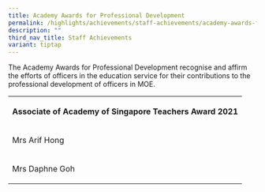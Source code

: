 ```yaml
---
title: Academy Awards for Professional Development
permalink: /highlights/achievements/staff-achievements/academy-awards-for-professional-development/
description: ""
third_nav_title: Staff Achievements
variant: tiptap
---
```

<p>The Academy Awards for Professional Development recognise and affirm the efforts of officers in the education service for their contributions to the professional development of officers in MOE.</p><table><tbody><tr><th rowspan="1" colspan="1"><p>Associate of Academy of Singapore Teachers Award 2021</p></th></tr><tr><td rowspan="1" colspan="1"><p>Mrs Arif Hong</p></td></tr><tr><td rowspan="1" colspan="1"><p>Mrs Daphne Goh</p></td></tr></tbody></table><p></p>